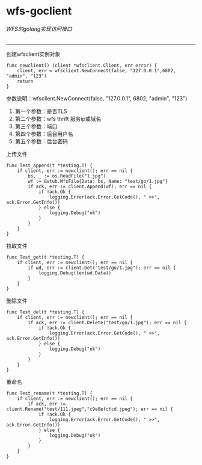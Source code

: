 # wfs-goclient

###### WFS的golang实现访问接口

------------

创建wfsclient实例对象

	func newclient() (client *wfsclient.Client, err error) {
		client, err = wfsclient.NewConnect(false, "127.0.0.1",6802, "admin", "123")
		return
	}

参数说明：wfsclient.NewConnect(false, "127.0.0.1", 6802, "admin", "123")
1. 第一个参数：是否TLS
2. 第二个参数：wfs thrift 服务ip或域名
3. 第三个参数：端口
4. 第四个参数：后台用户名
5. 第五个参数：后台密码

上传文件

	func Test_append(t *testing.T) {
		if client, err := newclient(); err == nil {
			bs, _ := os.ReadFile("1.jpg")
			wf := &stub.WfsFile{Data: bs, Name: "test/go/1.jpg"}
			if ack, err := client.Append(wf); err == nil {
				if !ack.Ok {
					logging.Error(ack.Error.GetCode(), " >>", ack.Error.GetInfo())
				} else {
					logging.Debug("ok")
				}
			}
		}
	}

拉取文件

	func Test_get(t *testing.T) {
		if client, err := newclient(); err == nil {
			if wd, err := client.Get("test/go/1.jpg"); err == nil {
				logging.Debug(len(wd.Data))
			}
		}
	}

删除文件

	func Test_del(t *testing.T) {
		if client, err := newclient(); err == nil {
			if ack, err := client.Delete("test/go/1.jpg"); err == nil {
				if !ack.Ok {
					logging.Error(ack.Error.GetCode(), " >>", ack.Error.GetInfo())
				} else {
					logging.Debug("ok")
				}
			}
		}
	}

重命名

	func Test_rename(t *testing.T) {
		if client, err := newclient(); err == nil {
			if ack, err := client.Rename("test/111.jpeg","c9e8efcfcd.jpeg"); err == nil {
				if !ack.Ok {
					logging.Error(ack.Error.GetCode(), " >>", ack.Error.GetInfo())
				} else {
					logging.Debug("ok")
				}
			}
		}
	}



